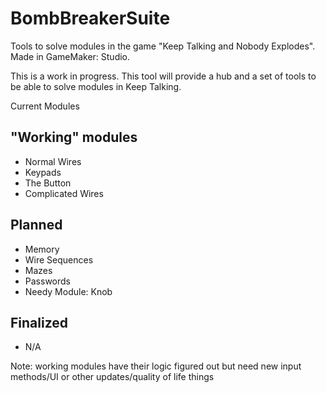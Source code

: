 # BombBreakerSuite
Tools to solve modules in the game "Keep Talking and Nobody Explodes". Made in GameMaker: Studio.

This is a work in progress. This tool will provide a hub and a set of tools to be able to solve modules in Keep Talking.

Current Modules

"Working" modules
-----------

* Normal Wires
* Keypads
* The Button
* Complicated Wires

Planned
-----------

* Memory
* Wire Sequences
* Mazes
* Passwords
* Needy Module: Knob

Finalized
-----------

* N/A

Note: working modules have their logic figured out but need new input methods/UI or other updates/quality of life things
